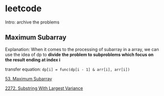 # leetcode
Intro: archive the problems

## Maximum Subarray
Explanation: When it comes to the processing of subarray in a array, we can use the idea of dp to **divide the problem to subproblems which focus on the result ending at index i**

transfer equation: `dp[i] = func(dp[i - 1] & arr[i], arr[i])`

[53. Maximum Subarray](https://leetcode.com/problems/maximum-subarray/)

[2272. Substring With Largest Variance](https://leetcode.com/problems/substring-with-largest-variance/)
